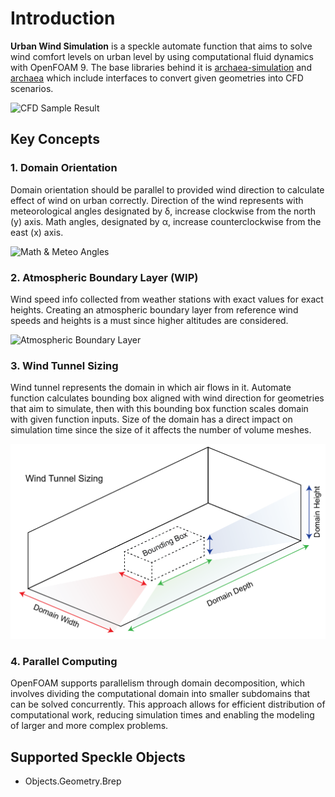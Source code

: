 # Introduction

**Urban Wind Simulation** is a speckle automate function that aims to solve wind comfort levels on urban level by using computational fluid dynamics with OpenFOAM 9. The base libraries behind it is [archaea-simulation](https://pypi.org/project/archaea-simulation/) and [archaea](https://pypi.org/project/archaea/) which include interfaces to convert given geometries into CFD scenarios.

![CFD Sample Result](/img/sample_result.png)

## Key Concepts

### 1. Domain Orientation

Domain orientation should be parallel to provided wind direction to calculate effect of wind on urban correctly. Direction of the wind represents with meteorological angles designated by δ, increase clockwise from the north (y) axis. Math angles, designated by α, increase counterclockwise from the east (x) axis.

![Math & Meteo Angles](/img/math_meteo_angles.png)

### 2. Atmospheric Boundary Layer (WIP)

Wind speed info collected from weather stations with exact values for exact heights. Creating an atmospheric boundary layer from reference wind speeds and heights is a must since higher altitudes are considered.

![Atmospheric Boundary Layer](/img/abl.png)

### 3. Wind Tunnel Sizing

Wind tunnel represents the domain in which air flows in it. Automate function calculates bounding box aligned with wind direction for geometries that aim to simulate, then with this bounding box function scales domain with given function inputs. Size of the domain has a direct impact on simulation time since the size of it affects the number of volume meshes.

![Wind Tunnel Sizing](/img/wind_tunnel_sizing.png)

### 4. Parallel Computing

OpenFOAM supports parallelism through domain decomposition, which involves dividing the computational domain into smaller subdomains that can be solved concurrently. This approach allows for efficient distribution of computational work, reducing simulation times and enabling the modeling of larger and more complex problems.

## Supported Speckle Objects

- Objects.Geometry.Brep
